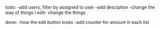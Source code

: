 todo:
-add users, filter by assigned to user
-add desciption
-change the way of things I edit- change the things


done:
-how the edit button looks
-add counter for amount in each list


